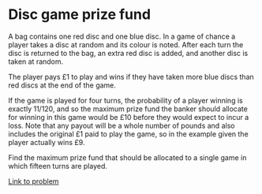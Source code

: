 # Disc game prize fund

<p>A bag contains one red disc and one blue disc. In a game of chance a player takes a disc at random and its colour is noted. After each turn the disc is returned to the bag, an extra red disc is added, and another disc is taken at random.</p>
<p>The player pays £1 to play and wins if they have taken more blue discs than red discs at the end of the game.</p>
<p>If the game is played for four turns, the probability of a player winning is exactly 11/120, and so the maximum prize fund the banker should allocate for winning in this game would be £10 before they would expect to incur a loss. Note that any payout will be a whole number of pounds and also includes the original £1 paid to play the game, so in the example given the player actually wins £9.</p>
<p>Find the maximum prize fund that should be allocated to a single game in which fifteen turns are played.</p>


[Link to problem](https://projecteuler.net/problem=121)
